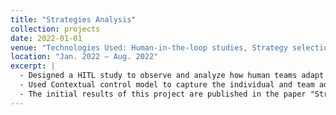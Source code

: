 ```yaml
---
title: "Strategies Analysis"
collection: projects
date: 2022-01-01
venue: "Technologies Used: Human-in-the-loop studies, Strategy selection, Contextual Control, Python, R"
location: "Jan. 2022 – Aug. 2022"
excerpt: |
  - Designed a HITL study to observe and analyze how human teams adapt to changes in external factors like time pressure.
  - Used Contextual control model to capture the individual and team adaptations using quantitative and qualitative methods.
  - The initial results of this project are published in the paper "Strategy Selection in Teams: Exploring How Teams Coordinate Responses to Time Pressure. doi: 10.1177/1071181322661360" and the final results are published in Human Factors Journal. https://doi.org/10.1177/00187208241292669
---
```

